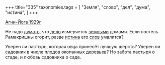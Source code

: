 +++
title="335"
taxonomies.tags = [
 "Земля",
 "слово",
 "дел",
 "дума",
 "истина",
]
+++

[Агни-Йога 1929г](/agni/1929)

Не надо [думать](/tags/дума), что [дело](/tags/дел) измеряется [земными](/tags/Земля) домами. Если постель Рамакришны сгорит, разве [истина](/tags/истина) его [слов](/tags/слово) умалится?   

Уверен ли пастырь, которая овца принесёт лучшую шерсть? Уверен ли садовник в числе плодов окопанных деревьев? Но забота пастыря о стаде, и любовь садовника о саде.
